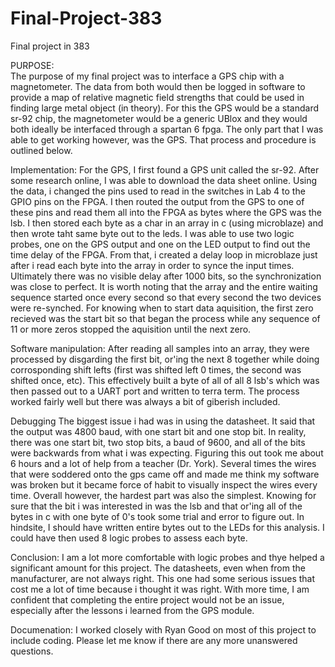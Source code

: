 Final-Project-383
=================

Final project in 383

PURPOSE:  
The purpose of my final project was to interface a GPS chip with a magnetometer. The data from both would then be logged in software 
to provide a map of relative magnetic field strengths that could be used in finding large metal object (in theory). For this the GPS would be a standard sr-92 chip, the magnetometer would be a generic UBlox and they would both ideally be interfaced through a spartan 6 fpga. The only part that I was able to get working however, was the GPS. That process and procedure is outlined below. 

Implementation: 
For the GPS, I first found a GPS unit called the sr-92. After some research online, I was able to download the data sheet online. Using the data, i changed the pins used to read in the switches in Lab 4 to the GPIO pins on the FPGA. I then routed the output from the GPS to one of these pins and read them all into the FPGA as bytes where the GPS was the lsb. I then stored each byte as a char in an array in c (using microblaze) and then wrote taht same byte out to the leds. I was able to use two logic probes, one on the GPS output and one on the LED output to find out the time delay of the FPGA. From that, i created a delay loop in microblaze just after i read each byte into the array in order to synce the input times. Ultimately there was no visible delay after 1000 bits, so the synchronization was close to perfect. It is worth noting that the array and the entire waiting sequence started once every second so that every second the two devices were re-synched. For knowing when to start data aquisition, the first zero recieved was the start bit so that began the process while any sequence of 11 or more zeros stopped the aquisition until the next zero.

Software manipulation: 
After reading all samples into an array, they were processed by disgarding the first bit, or'ing the next 8 together while doing corrosponding shift lefts (first was shifted left 0 times, the second was shifted once, etc). This effectively built a byte of all of all 8 lsb's which was then passed out to a UART port and written to terra term. The process worked fairly well but there was always a bit of giberish included. 

Debugging 
The biggest issue i had was in using the datasheet. It said that the output was 4800 baud, with one start bit and one stop bit. In reality, there was one start bit, two stop bits, a baud of 9600, and all of the bits were backwards from what i was expecting. Figuring this out took me about 6 hours and a lot of help from a teacher (Dr. York). Several times the wires that were soddered onto the gps came off and made me think my software was broken but it became force of habit to visually inspect the wires every time. Overall however, the hardest part was also the simplest. Knowing for sure that the bit i was interested in was the lsb and that or'ing all of the bytes in c with one byte of 0's took some trial and error to figure out. In hindsite, I should have written entire bytes out to the LEDs for this analysis. I could have then used 8 logic probes to assess each byte.

Conclusion:
I am a lot more comfortable with logic probes and thye helped a significant amount for this project. The datasheets, even when from the manufacturer, are not always right. This one had some serious issues that cost me a lot of time because i thought it was right. With more time, I am confident that completing the entire project would not be an issue, especially after the lessons i learned from the GPS module. 

Documenation: I worked closely with Ryan Good on most of this project to include coding. Please let me know if there are any more unanswered questions. 
